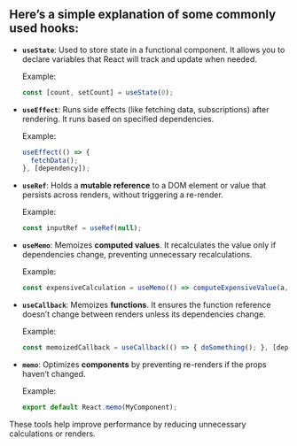 
## Here’s a simple explanation of some commonly used hooks:

- **`useState`**: Used to store state in a functional component. It allows you to declare variables that React will track and update when needed.
  
  Example:
  ```js
  const [count, setCount] = useState(0);
  ```

- **`useEffect`**: Runs side effects (like fetching data, subscriptions) after rendering. It runs based on specified dependencies.

  Example:
  ```js
  useEffect(() => {
    fetchData();
  }, [dependency]);
  ```

- **`useRef`**: Holds a **mutable reference** to a DOM element or value that persists across renders, without triggering a re-render.

  Example:
  ```js
  const inputRef = useRef(null);
  ```

- **`useMemo`**: Memoizes **computed values**. It recalculates the value only if dependencies change, preventing unnecessary recalculations.
  
  Example:
  ```js
  const expensiveCalculation = useMemo(() => computeExpensiveValue(a, b), [a, b]);
  ```

- **`useCallback`**: Memoizes **functions**. It ensures the function reference doesn’t change between renders unless its dependencies change.

  Example:
  ```js
  const memoizedCallback = useCallback(() => { doSomething(); }, [dependency]);
  ```

- **`memo`**: Optimizes **components** by preventing re-renders if the props haven’t changed.

  Example:
  ```js
  export default React.memo(MyComponent);
  ```

These tools help improve performance by reducing unnecessary calculations or renders.